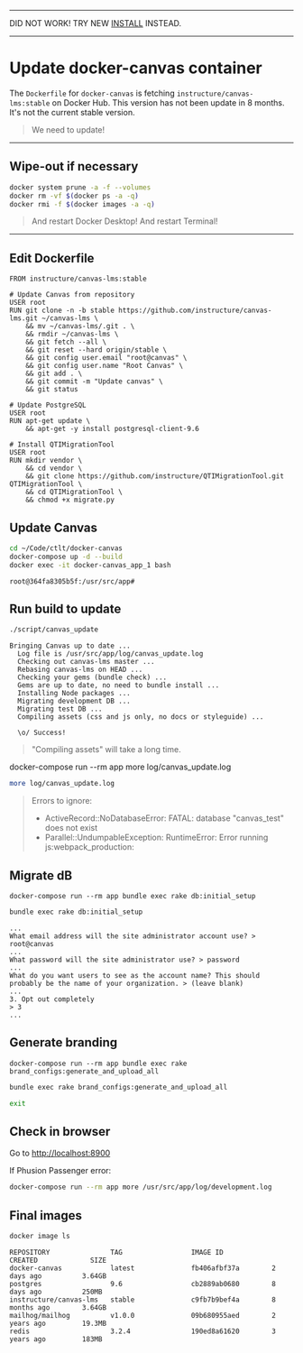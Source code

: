 ---------------------------------------------------------------------------------------------------

DID NOT WORK!
TRY NEW [INSTALL](/app/docs/lti13/12%20Install%20Canvas%20container.md) INSTEAD.

---------------------------------------------------------------------------------------------------

# Update docker-canvas container

The `Dockerfile` for `docker-canvas` is fetching `instructure/canvas-lms:stable` on Docker Hub.
This version has not been update in 8 months.
It's not the current stable version.

> We need to update!

---

## Wipe-out if necessary

```bash
docker system prune -a -f --volumes
docker rm -vf $(docker ps -a -q)
docker rmi -f $(docker images -a -q)
```

> And restart Docker Desktop!
> And restart Terminal!

---

## Edit Dockerfile

```
FROM instructure/canvas-lms:stable

# Update Canvas from repository
USER root
RUN git clone -n -b stable https://github.com/instructure/canvas-lms.git ~/canvas-lms \
    && mv ~/canvas-lms/.git . \
    && rmdir ~/canvas-lms \
    && git fetch --all \
    && git reset --hard origin/stable \
    && git config user.email "root@canvas" \
    && git config user.name "Root Canvas" \
    && git add . \
    && git commit -m "Update canvas" \
    && git status

# Update PostgreSQL
USER root
RUN apt-get update \
    && apt-get -y install postgresql-client-9.6

# Install QTIMigrationTool
USER root
RUN mkdir vendor \
    && cd vendor \
    && git clone https://github.com/instructure/QTIMigrationTool.git QTIMigrationTool \
    && cd QTIMigrationTool \
    && chmod +x migrate.py
```

## Update Canvas

```bash
cd ~/Code/ctlt/docker-canvas
docker-compose up -d --build
docker exec -it docker-canvas_app_1 bash
```

`root@364fa8305b5f:/usr/src/app#`

## Run build to update

```bash
./script/canvas_update
```
```
Bringing Canvas up to date ...
  Log file is /usr/src/app/log/canvas_update.log
  Checking out canvas-lms master ...
  Rebasing canvas-lms on HEAD ...
  Checking your gems (bundle check) ...
  Gems are up to date, no need to bundle install ...
  Installing Node packages ...
  Migrating development DB ...
  Migrating test DB ...
  Compiling assets (css and js only, no docs or styleguide) ...

  \o/ Success!
```

> "Compiling assets" will take a long time.

docker-compose run --rm app more log/canvas_update.log
```bash
more log/canvas_update.log
```

> Errors to ignore:
> - ActiveRecord::NoDatabaseError: FATAL:  database "canvas_test" does not exist
> - Parallel::UndumpableException: RuntimeError: Error running js:webpack_production:

## Migrate dB

    docker-compose run --rm app bundle exec rake db:initial_setup

```bash
bundle exec rake db:initial_setup
```
```
...
What email address will the site administrator account use? > root@canvas
...
What password will the site administrator use? > password
...
What do you want users to see as the account name? This should probably be the name of your organization. > (leave blank)
...
3. Opt out completely
> 3
...
```

## Generate branding

    docker-compose run --rm app bundle exec rake brand_configs:generate_and_upload_all

```bash
bundle exec rake brand_configs:generate_and_upload_all
```

```bash
exit
```

## Check in browser

Go to <http://localhost:8900>

If Phusion Passenger error:

```bash
docker-compose run --rm app more /usr/src/app/log/development.log
```

## Final images

```bash
docker image ls
```
```
REPOSITORY               TAG                 IMAGE ID            CREATED             SIZE
docker-canvas            latest              fb406afbf37a        2 days ago          3.64GB
postgres                 9.6                 cb2889ab0680        8 days ago          250MB
instructure/canvas-lms   stable              c9fb7b9bef4a        8 months ago        3.64GB
mailhog/mailhog          v1.0.0              09b680955aed        2 years ago         19.3MB
redis                    3.2.4               190ed8a61620        3 years ago         183MB
```
